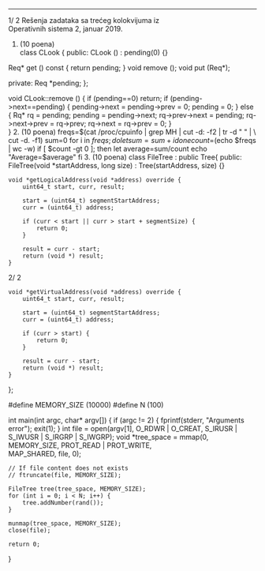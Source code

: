 --------------------------------------------------------------------------------


1/  2 
Rešenja zadataka sa trećeg kolokvijuma iz  
Operativnih sistema 2, januar 2019. 
1. (10 poena)   
class CLook { 
public: 
  CLook () : pending(0) {} 
 
  Req* get () const { return pending; } 
  void remove (); 
  void put (Req*); 
 
private: 
  Req *pending; 
}; 
 
void CLook::remove () { 
  if (pending==0) return; 
  if (pending->next==pending) { 
    pending->next = pending->prev = 0; 
    pending = 0; 
  } else { 
    Rq* rq = pending; 
    pending = pending->next; 
    rq->prev->next = pending; 
    rq->next->prev = rq->prev; 
    rq->next = rq->prev = 0; 
  }   
} 
2. (10 poena) 
freqs=$(cat /proc/cpuinfo | grep MH | cut -d: -f2 | tr -d " " | \ 
cut -d. -f1) 
sum=0 
for i in $freqs; do 
 let sum=sum+i 
done 
count=$(echo $freqs | wc -w) 
if [ $count -gt 0 ]; then 
 let average=sum/count 
 echo "Average=$average" 
fi 
3. (10 poena) 
class FileTree : public Tree{ 
public: 
    FileTree(void *startAddress, long size) : Tree(startAddress, size) {} 
 
    void *getLogicalAddress(void *address) override { 
        uint64_t start, curr, result; 
 
        start = (uint64_t) segmentStartAddress; 
        curr = (uint64_t) address; 
 
        if (curr < start || curr > start + segmentSize) { 
            return 0; 
        } 
 
        result = curr - start; 
        return (void *) result; 
    } 

2/  2 
 
    void *getVirtualAddress(void *address) override { 
        uint64_t start, curr, result; 
 
        start = (uint64_t) segmentStartAddress; 
        curr = (uint64_t) address; 
 
        if (curr > start) { 
            return 0; 
        } 
 
        result = curr - start; 
        return (void *) result; 
    } 
}; 
 
#define MEMORY_SIZE (10000) 
#define N (100) 
 
int main(int argc, char* argv[]) { 
    if (argc != 2) { 
        fprintf(stderr, "Arguments error"); 
        exit(1); 
    } 
    int file = open(argv[1], O_RDWR | O_CREAT, S_IRUSR | S_IWUSR | S_IRGRP 
| S_IWGRP); 
    void  *tree_space  =  mmap(0,  MEMORY_SIZE,  PROT_READ  |  PROT_WRITE,  
MAP_SHARED, file, 0); 
 
    // If file content does not exists 
    // ftruncate(file, MEMORY_SIZE); 
 
    FileTree tree(tree_space, MEMORY_SIZE); 
    for (int i = 0; i < N; i++) { 
        tree.addNumber(rand()); 
    } 
 
    munmap(tree_space, MEMORY_SIZE); 
    close(file); 
 
    return 0; 
} 